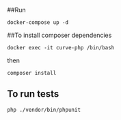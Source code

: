 
##Run

`docker-compose up -d`

##To install composer dependencies

`docker exec -it curve-php /bin/bash`

then

`composer install`

## To run tests  
`php ./vendor/bin/phpunit`